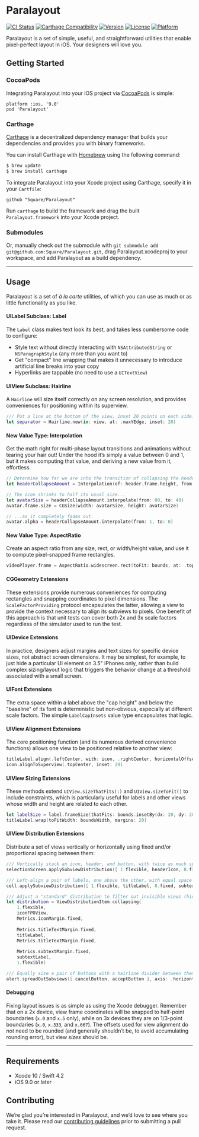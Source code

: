 # Paralayout

[![CI Status](https://travis-ci.org/square/Paralayout.svg?branch=master)](https://travis-ci.org/square/Paralayout)
[![Carthage Compatibility](https://img.shields.io/badge/carthage-✓-e2c245.svg)](https://github.com/Carthage/Carthage/)
[![Version](https://img.shields.io/cocoapods/v/Paralayout.svg)](http://cocoadocs.org/docsets/Paralayout)
[![License](https://img.shields.io/cocoapods/l/Paralayout.svg)](http://cocoadocs.org/docsets/Paralayout)
[![Platform](https://img.shields.io/cocoapods/p/Paralayout.svg)](http://cocoadocs.org/docsets/Paralayout)

Paralayout is a set of simple, useful, and straightforward utilities that enable pixel-perfect layout in iOS. Your designers will love you.


## Getting Started

### CocoaPods

Integrating Paralayout into your iOS project via [CocoaPods](http://cocoapods.org) is simple:

```
platform :ios, '9.0'
pod 'Paralayout'
```


### Carthage

[Carthage](https://github.com/Carthage/Carthage) is a decentralized dependency manager that builds your dependencies and provides you with binary frameworks.

You can install Carthage with [Homebrew](http://brew.sh/) using the following command:

```bash
$ brew update
$ brew install carthage
```

To integrate Paralayout into your Xcode project using Carthage, specify it in your `Cartfile`:

```ogdl
github "Square/Paralayout"
```

Run `carthage` to build the framework and drag the built `Paralayout.framework` into your Xcode project.


### Submodules

Or, manually check out the submodule with `git submodule add git@github.com:Square/Paralayout.git`, drag Paralayout.xcodeproj to your workspace, and add Paralayout as a build dependency.

---

## Usage

Paralayout is a set of *à la carte* utilities, of which you can use as much or as little functionality as you like.


#### UILabel Subclass: Label

The `Label` class makes text look its best, and takes less cumbersome code to configure:
* Style text without directly interacting with `NSAttributedString` or `NSParagraphStyle` (any more than you want to)
* Get "compact" line wrapping that makes it unnecessary to introduce artificial line breaks into your copy
* Hyperlinks are tappable (no need to use a `UITextView`)


#### UIView Subclass: Hairline

A `Hairline` will size itself correctly on any screen resolution, and provides conveniences for positioning within its superview.

```swift
/// Put a line at the bottom of the view, inset 20 points on each side.
let separator = Hairline.new(in: view, at: .maxYEdge, inset: 20)
```

#### New Value Type: Interpolation

Get the math right for multi-phase layout transitions and animations without tearing your hair out! Under the hood it’s simply a value between 0 and 1, but it makes computing that value, and deriving a new value from it, effortless.

```swift
// Determine how far we are into the transition of collapsing the header.
let headerCollapseAmount = Interpolation(of: header.frame.height, from: maxHeaderHeight, to: minHeaderHeight)

// The icon shrinks to half its usual size...
let avatarSize = headerCollapseAmount.interpolate(from: 80, to: 40)
avatar.frame.size = CGSize(width: avatarSize, height: avatarSize)

// ...as it completely fades out.
avatar.alpha = headerCollapseAmount.interpolate(from: 1, to: 0)
```

#### New Value Type: AspectRatio

Create an aspect ratio from any size, rect, or width/height value, and use it to compute pixel-snapped frame rectangles.

```swift
videoPlayer.frame = AspectRatio.widescreen.rect(toFit: bounds, at: .topCenter, in: view)
```

#### CGGeometry Extensions

These extensions provide numerous conveniences for computing rectangles and snapping coordinates to pixel dimensions. The `ScaleFactorProviding` protocol encapsulates the latter, allowing a view to provide the context necessary to align its subviews to pixels. One benefit of this approach is that unit tests can cover both 2x and 3x scale factors regardless of the simulator used to run the test.

#### UIDevice Extensions

In practice, designers adjust margins and text sizes for specific device sizes, not abstract screen dimensions. It may be simplest, for example, to just hide a particular UI element on 3.5" iPhones only, rather than build complex sizing/layout logic that triggers the behavior change at a threshold associated with a small screen.

#### UIFont Extensions

The extra space within a label above the "cap height" and below the "baseline" of its font is deterministic but non-obvious, especially at different scale factors. The simple `LabelCapInsets` value type encapsulates that logic.

#### UIView Alignment Extensions

The core positioning function (and its numerous derived convenience functions) allows one view to be positioned relative to another view:

```swift
titleLabel.align(.leftCenter, with: icon, .rightCenter, horizontalOffset: 8)
icon.alignToSuperview(.topCenter, inset: 20)
```

#### UIView Sizing Extensions

These methods extend `UIView.sizeThatFits(:)` and `UIView.sizeToFit()` to include constraints, which is particularly useful for labels and other views whose width and height are related to each other.

```swift
let labelSize = label.frameSize(thatFits: bounds.insetBy(dx: 20, dy: 20).size, constraints: [ .fixedWidth, .maxHeight ])
titleLabel.wrap(toFitWidth: boundsWidth, margins: 20)
```

#### UIView Distribution Extensions

Distribute a set of views vertically or horizontally using fixed and/or proportional spacing between them:

```swift
/// Vertically stack an icon, header, and button, with twice as much space at the bottom as the top.
selectionScreen.applySubviewDistribution([ 1.flexible, headerIcon, 8.fixed, headerLabel, 1.flexible, button, 2.flexible])

/// Left-align a pair of labels, one above the other, with equal space above the title and below the subtext (despite the subtext being a smaller font).
cell.applySubviewDistribution([ 1.flexible, titleLabel, 8.fixed, subtextLabel, 1.flexible ], alignment: .leading(inset: 10))

/// Adjust a "standard" distribution to filter out invisible views (hidden, alpha=0, uninstalled, or empty UILabels), and collapse adjacent spacers.
let distribution = ViewDistributionItem.collapsing(
    1.flexible,
    iconFPOView,
    Metrics.iconMargin.fixed,
    
    Metrics.titleTextMargin.fixed,
    titleLabel,
    Metrics.titleTextMargin.fixed,
    
    Metrics.subtextMargin.fixed,
    subtextLabel,
    1.flexible)

/// Equally size a pair of buttons with a hairline divider between them, and size/position them at the bottom of the alert.
alert.spreadOutSubviews([ cancelButton, acceptButton ], axis: .horizontal, margin: alert.hairlineWidth, inRect: alert.bounds.slice(from: .maxYEdge, amount: buttonHeight))
```

#### Debugging

Fixing layout issues is as simple as using the Xcode debugger. Remember that on a 2x device, view frame coordinates will be snapped to half-point boundaries (`x.0` and `x.5` only), while on 3x devices they are on 1/3-point boundaries (`x.0`, `x.333`, and `x.667`). The offsets used for view alignment do *not* need to be rounded (and generally shouldn’t be, to avoid accumulating rounding error), but view *sizes* should be.

---

## Requirements

* Xcode 10 / Swift 4.2
* iOS 9.0 or later


## Contributing

We’re glad you’re interested in Paralayout, and we’d love to see where you take it. Please read our [contributing guidelines](Contributing.md) prior to submitting a pull request.
